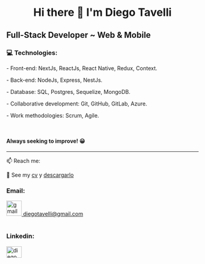 <h1 align="center" >
Hi there 👋 
I'm Diego Tavelli
</h1>
<h2>
 Full-Stack Developer ~ Web & Mobile 
</h2>
<h3>💻 Technologies:</h3>
<p>- Front-end: NextJs, ReactJs, React Native, Redux, Context. </p>
<p>- Back-end: NodeJs, Express, NestJs. </p>
<p>- Database: SQL, Postgres, Sequelize, MongoDB. </p>
<p>- Collaborative development: Git, GitHub, GitLab, Azure. </p>
<p>- Work methodologies: Scrum, Agile. </p>
<br>

<h4>Always seeking to improve! 😀 </h4>
<hr>
📫 Reach me:


  📄 See my [cv](https://github.com/DiegoTavelli/DiegoTavelli/blob/main/Diego%20M%20Tavelli%20H%20-%20CV.pdf) y [descargarlo](https://raw.githubusercontent.com/DiegoTavelli/DiegoTavelli/refs/heads/main/Diego%20M%20Tavelli%20H%20-%20CV.pdf)

<div>
<h3>Email: </h3>
<a href="mailto:diegotavelli@gmail.com" target="_blank" ><img src="https://cdn-icons-png.flaticon.com/512/732/732200.png" alt="gmail" width="40" height="40"/> diegotavelli@gmail.com
</a>
<br></br>
<h3>Linkedin:</h3>
<a href="https://www.linkedin.com/in/diegotavelli/" target="_blank"><img align="center" src="https://raw.githubusercontent.com/rahuldkjain/github-profile-readme-generator/master/src/images/icons/Social/linked-in-alt.svg" alt="diego tavelli" height="30" width="40" /></a>
</div>


